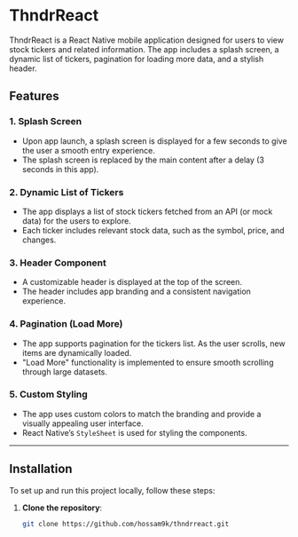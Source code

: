 # ThndrReact

ThndrReact is a React Native mobile application designed for users to view stock tickers and related information. The app includes a splash screen, a dynamic list of tickers, pagination for loading more data, and a stylish header.

## Features

### 1. Splash Screen
- Upon app launch, a splash screen is displayed for a few seconds to give the user a smooth entry experience.
- The splash screen is replaced by the main content after a delay (3 seconds in this app).

### 2. Dynamic List of Tickers
- The app displays a list of stock tickers fetched from an API (or mock data) for the users to explore.
- Each ticker includes relevant stock data, such as the symbol, price, and changes.

### 3. Header Component
- A customizable header is displayed at the top of the screen.
- The header includes app branding and a consistent navigation experience.

### 4. Pagination (Load More)
- The app supports pagination for the tickers list. As the user scrolls, new items are dynamically loaded.
- "Load More" functionality is implemented to ensure smooth scrolling through large datasets.

### 5. Custom Styling
- The app uses custom colors to match the branding and provide a visually appealing user interface.
- React Native’s `StyleSheet` is used for styling the components.

---

## Installation

To set up and run this project locally, follow these steps:

1. **Clone the repository**:
   ```bash
   git clone https://github.com/hossam9k/thndrreact.git